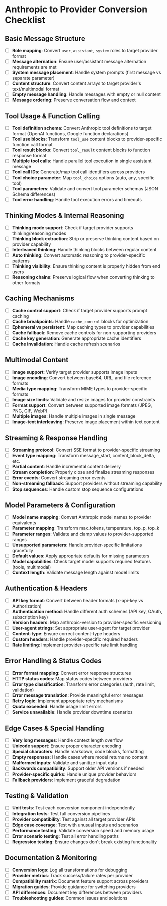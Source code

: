 # Anthropic to Provider Conversion Checklist

## Basic Message Structure
- [ ] **Role mapping**: Convert `user`, `assistant`, `system` roles to target provider format
- [ ] **Message alternation**: Ensure user/assistant message alternation requirements are met
- [ ] **System message placement**: Handle system prompts (first message vs separate parameter)
- [ ] **Content structure**: Convert content arrays to target provider's text/multimodal format
- [ ] **Empty message handling**: Handle messages with empty or null content
- [ ] **Message ordering**: Preserve conversation flow and context

## Tool Usage & Function Calling
- [ ] **Tool definition schema**: Convert Anthropic tool definitions to target format (OpenAI functions, Google function declarations)
- [ ] **Tool use blocks**: Transform `tool_use` content blocks to provider-specific function call format
- [ ] **Tool result blocks**: Convert `tool_result` content blocks to function response format
- [ ] **Multiple tool calls**: Handle parallel tool execution in single assistant message
- [ ] **Tool call IDs**: Generate/map tool call identifiers across providers
- [ ] **Tool choice parameter**: Map `tool_choice` options (auto, any, specific tool)
- [ ] **Tool parameters**: Validate and convert tool parameter schemas (JSON Schema differences)
- [ ] **Tool error handling**: Handle tool execution errors and timeouts

## Thinking Modes & Internal Reasoning
- [ ] **Thinking mode support**: Check if target provider supports thinking/reasoning modes
- [ ] **Thinking block extraction**: Strip or preserve thinking content based on provider capability
- [ ] **Interleaved thinking**: Handle thinking blocks between regular content
- [ ] **Auto thinking**: Convert automatic reasoning to provider-specific patterns
- [ ] **Thinking visibility**: Ensure thinking content is properly hidden from end users
- [ ] **Reasoning chains**: Preserve logical flow when converting thinking to other formats

## Caching Mechanisms
- [ ] **Cache control support**: Check if target provider supports prompt caching
- [ ] **Cache breakpoints**: Handle `cache_control` blocks for optimization
- [ ] **Ephemeral vs persistent**: Map caching types to provider capabilities
- [ ] **Cache fallback**: Remove cache controls for non-supporting providers
- [ ] **Cache key generation**: Generate appropriate cache identifiers
- [ ] **Cache invalidation**: Handle cache refresh scenarios

## Multimodal Content
- [ ] **Image support**: Verify target provider supports image inputs
- [ ] **Image encoding**: Convert between base64, URL, and file reference formats
- [ ] **Media type mapping**: Transform MIME types to provider-specific formats
- [ ] **Image size limits**: Validate and resize images for provider constraints
- [ ] **Format support**: Convert between supported image formats (JPEG, PNG, GIF, WebP)
- [ ] **Multiple images**: Handle multiple images in single message
- [ ] **Image-text interleaving**: Preserve image placement within text content

## Streaming & Response Handling
- [ ] **Streaming protocol**: Convert SSE format to provider-specific streaming
- [ ] **Event type mapping**: Transform message_start, content_block_delta, etc.
- [ ] **Partial content**: Handle incremental content delivery
- [ ] **Stream completion**: Properly close and finalize streaming responses
- [ ] **Error events**: Convert streaming error events
- [ ] **Non-streaming fallback**: Support providers without streaming capability
- [ ] **Stop sequences**: Handle custom stop sequence configurations

## Model Parameters & Configuration
- [ ] **Model name mapping**: Convert Anthropic model names to provider equivalents
- [ ] **Parameter mapping**: Transform max_tokens, temperature, top_p, top_k
- [ ] **Parameter ranges**: Validate and clamp values to provider-supported ranges
- [ ] **Unsupported parameters**: Handle provider-specific limitations gracefully
- [ ] **Default values**: Apply appropriate defaults for missing parameters
- [ ] **Model capabilities**: Check target model supports required features (tools, multimodal)
- [ ] **Context length**: Validate message length against model limits

## Authentication & Headers
- [ ] **API key format**: Convert between header formats (x-api-key vs Authorization)
- [ ] **Authentication method**: Handle different auth schemes (API key, OAuth, subscription key)
- [ ] **Version headers**: Map anthropic-version to provider-specific versioning
- [ ] **User-agent strings**: Set appropriate user-agent for target provider
- [ ] **Content-type**: Ensure correct content-type headers
- [ ] **Custom headers**: Handle provider-specific required headers
- [ ] **Rate limiting**: Implement provider-specific rate limit handling

## Error Handling & Status Codes
- [ ] **Error format mapping**: Convert error response structures
- [ ] **HTTP status codes**: Map status codes between providers
- [ ] **Error type classification**: Transform error categories (auth, rate limit, validation)
- [ ] **Error message translation**: Provide meaningful error messages
- [ ] **Retry logic**: Implement appropriate retry mechanisms
- [ ] **Quota exceeded**: Handle usage limit errors
- [ ] **Service unavailable**: Handle provider downtime scenarios

## Edge Cases & Special Handling
- [ ] **Very long messages**: Handle context length overflow
- [ ] **Unicode support**: Ensure proper character encoding
- [ ] **Special characters**: Handle markdown, code blocks, formatting
- [ ] **Empty responses**: Handle cases where model returns no content
- [ ] **Malformed inputs**: Validate and sanitize input data
- [ ] **Backwards compatibility**: Support older API versions if needed
- [ ] **Provider-specific quirks**: Handle unique provider behaviors
- [ ] **Fallback providers**: Implement graceful degradation

## Testing & Validation
- [ ] **Unit tests**: Test each conversion component independently
- [ ] **Integration tests**: Test full conversion pipelines
- [ ] **Provider compatibility**: Test against all target provider APIs
- [ ] **Edge case coverage**: Test with unusual inputs and scenarios
- [ ] **Performance testing**: Validate conversion speed and memory usage
- [ ] **Error scenario testing**: Test all error handling paths
- [ ] **Regression testing**: Ensure changes don't break existing functionality

## Documentation & Monitoring
- [ ] **Conversion logs**: Log all transformations for debugging
- [ ] **Provider metrics**: Track success/failure rates per provider
- [ ] **Compatibility matrix**: Document feature support across providers
- [ ] **Migration guides**: Provide guidance for switching providers
- [ ] **API differences**: Document key differences between providers
- [ ] **Troubleshooting guides**: Common issues and solutions